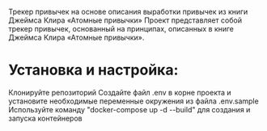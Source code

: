 Трекер привычек на основе описания выработки привычек из книги Джеймса Клира «Атомные привычки»
Проект представляет собой трекер привычек, основанный на принципах, описанных в книге Джеймса Клира «Атомные привычки».

# Установка и настройка:

Клонируйте репозиторий
Создайте файл .env в корне проекта и установите необходимые переменные окружения из файла .env.sample
Используйте команду "docker-compose up -d --build" для создания и запуска контейнеров